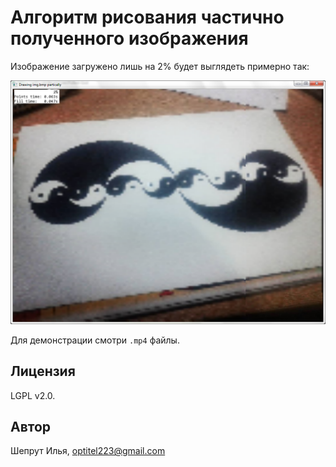 ﻿# Алгоритм рисования частично полученного изображения

Изображение загружено лишь на 2% будет выглядеть примерно так:


![2%](screenshot.png)


Для демонстрации смотри `.mp4` файлы.

## Лицензия

LGPL v2.0.

## Автор

Шепрут Илья, optitel223@gmail.com